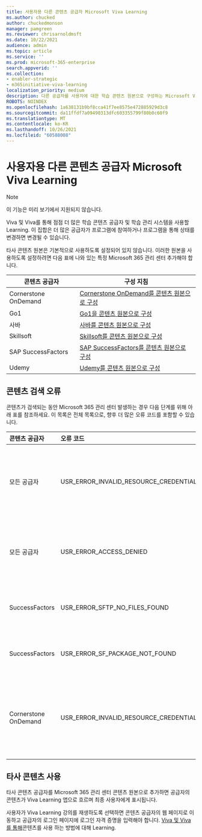 ```yaml
---
title: 사용자용 다른 콘텐츠 공급자 Microsoft Viva Learning
ms.author: chucked
author: chuckedmonson
manager: pamgreen
ms.reviewer: chrisarnoldmsft
ms.date: 10/22/2021
audience: admin
ms.topic: article
ms.service: ''
ms.prod: microsoft-365-enterprise
search.appverid: ''
ms.collection:
- enabler-strategic
- m365initiative-viva-learning
localization_priority: medium
description: 다른 공급자를 사용자에 대한 학습 콘텐츠 원본으로 구성하는 Microsoft Viva Learning.
ROBOTS: NOINDEX
ms.openlocfilehash: 1a638131b9bf8cca41f7ee8575e472885929d3c8
ms.sourcegitcommit: da11ffdf7a09490313dfc603355799f80b0c60f9
ms.translationtype: MT
ms.contentlocale: ko-KR
ms.lasthandoff: 10/26/2021
ms.locfileid: "60588008"
---
```

# <a name="add-other-content-providers-for-microsoft-viva-learning"></a>사용자용 다른 콘텐츠 공급자 Microsoft Viva Learning

>[!NOTE]
>이 기능은 미리 보기에서 지원되지 않습니다.

Viva 및 Viva를 통해 점점 더 많은 학습 콘텐츠 공급자 및 학습 관리 시스템을 사용할 Learning. 이 집합은 더 많은 공급자가 프로그램에 참여하거나 프로그램을 통해 상태를 변경하면 변경될 수 있습니다.

타사 콘텐츠 원본은 기본적으로 사용하도록 설정되어 있지 않습니다. 이러한 원본을 사용하도록 설정하려면 [](content-sources-365-admin-center.md#configure-settings-for-the-learning-content-sources) 다음 표에 나와 있는 특정 Microsoft 365 관리 센터 추가해야 합니다.

|콘텐츠 공급자  |구성 지침  |
|---------|---------|
|Cornerstone OnDemand |[Cornerstone OnDemand를 콘텐츠 원본으로 구성](configure-cornerstone-content-source.md)         |
|Go1     |[Go1을 콘텐츠 원본으로 구성](configure-go1-content-source.md)         |
|사바    |[사바를 콘텐츠 원본으로 구성](configure-saba-content-source.md)         |
|Skillsoft     |[Skillsoft를 콘텐츠 원본으로 구성](configure-skillsoft-content-source.md)         |
|SAP SuccessFactors   |[SAP SuccessFactors를 콘텐츠 원본으로 구성](configure-successfactors-content-source.md)         |
|Udemy   |[Udemy를 콘텐츠 원본으로 구성](configure-udemy-content-source.md)         |

## <a name="content-ingestion-errors"></a>콘텐츠 검색 오류

콘텐츠가 검색되는 동안 Microsoft 365 관리 센터 발생하는 경우 다음 단계를 위해 아래 표를 참조하세요. 이 목록은 전체 목록으로, 향후 더 많은 오류 코드를 포함할 수 있습니다.

|콘텐츠 공급자 |오류 코드 |오류 코드 설명 |
|:----------------|:----------|:----------------------|
|모든 공급자 |USR_ERROR_INVALID_RESOURCE_CREDENTIALS |제공한 인증 자격 증명이 잘못되었습니다. 올바른 자격 증명을 입력해야 합니다. 자세한 내용은 Microsoft 고객 지원에 문의할 수 있습니다. |
|모든 공급자 |USR_ERROR_ACCESS_DENIED |파트너의 액세스가 거부됩니다. 입력한 자격 증명이 올바른지 확인하거나 콘텐츠 공급자의 지원 팀에 문의하세요. |
|SuccessFactors |USR_ERROR_SFTP_NO_FILES_FOUND |SuccessFactors SFTP 서버에 파일이 없는 경우 새 콘텐츠가 검색되지 않습니다. |
|SuccessFactors |USR_ERROR_SF_PACKAGE_NOT_FOUND |SuccessFactors SFTP 서버에서 필수 패키지로 검색된 새 콘텐츠를 찾을 수 없습니다. |
|Cornerstone OnDemand |USR_ERROR_INVALID_RESOURCE_CREDENTIALS |제공한 인증 자격 증명이 잘못되었습니다. Cornerstone OnDemand 포털의 Viva Learning 앱에서 자격 증명을 복사하는지 확인 |

## <a name="third-party-content-consumption"></a>타사 콘텐츠 사용

타사 콘텐츠 공급자를 Microsoft 365 관리 센터 콘텐츠 원본으로 추가하면 공급자의 콘텐츠가 Viva Learning 앱으로 흐르며 최종 사용자에게 표시됩니다.

사용자가 Viva Learning 강의를 재생하도록 선택하면 콘텐츠 공급자의 웹 페이지로 이동하고 공급자의 로그인 페이지에 로그인 자격 증명을 입력해야 합니다. [Viva 및 Viva를 통해](https://support.microsoft.com/office/viva-learning-preview-01bfed12-c327-41e0-a68f-7fa527dcc98a)콘텐츠를 사용 하는 방법에 대해 Learning.
